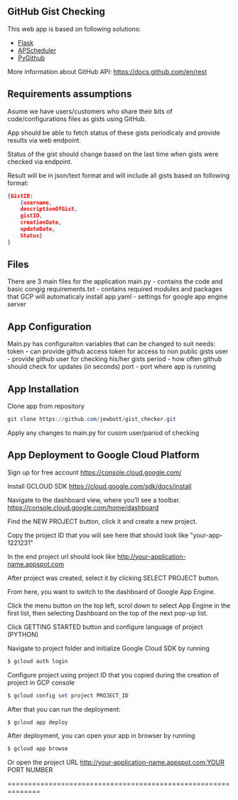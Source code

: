 ## GitHub Gist Checking
This web app is based on following solutions:

- [Flask](https://github.com/pallets/flask)
- [APScheduler](https://pypi.org/project/APScheduler/)
- [PyGithub](https://pypi.org/project/PyGithub/)


More information about GitHub API:
https://docs.github.com/en/rest

## Requirements assumptions
Asume we have users/customers who share their bits of code/configurations files as gists using GitHub.

App should be able to fetch status of these gists periodicaly and provide results via web endpoint. 

Status of the gist should change based on the last time when gists were checked via endpoint. 

Result will be in json/text format and will include all gists based on following format:
```json
{GistID:
	{username,
	descriptionOfGist,
	gistID,
	creationDate,
	updateDate,
	Status}
}
```
## Files
There are 3 main files for the application
main.py - contains the code and basic congig
requirements.txt - contains required modules and packages that GCP will automaticaly install
app.yaml - settings for google app engine server

## App Configuration
Main.py has configuraiton variables that can be changed to suit needs:
token - can provide github access token for access to non public gists
user - provide github user for checking his/her gists
period - how often github should check for updates (in seconds)
port - port where app is running


## App Installation

Clone app from repository
```powershell
git clone https://github.com/jewbott/gist_checker.git
```
Apply any changes to main.py for cusom user/pariod of checking

## App Deployment to Google Cloud Platform
Sign up for free account https://console.cloud.google.com/ 

Install GCLOUD SDK https://cloud.google.com/sdk/docs/install

Navigate to the dashboard view, where you’ll see a toolbar.
https://console.cloud.google.com/home/dashboard

Find the NEW PROJECT button, click it and create a new project. 

Copy the project ID that you will see here that should look like "your-app-1221231"

In the end project url should look like http://your-application-name.appspot.com

After project was created, select it by clicking SELECT PROJECT button.

From here, you want to switch to the dashboard of Google App Engine. 

Click the menu button on the top left, scrol down to select App Engine in the first list, then selecting Dashboard on the top of the next pop-up list.

Click GETTING STARTED button and configure language of project (PYTHON)

Navigate to project folder and initialize Google Cloud SDK by running 
```powershell
$ gcloud auth login
```

Configure project using project ID that you copied during the creation of project in GCP console
```powershell
$ gcloud config set project PROJECT_ID
```
After that you can run the deployment:

```powershell
$ gcloud app deploy
```

After deployment, you can open your app in browser by running

```powershell
$ gcloud app browse
```
Or open the project URL http://your-application-name.appspot.com:YOUR PORT NUMBER

==============================================================

